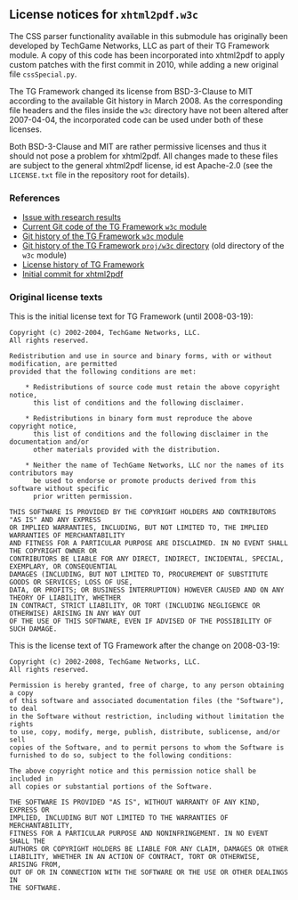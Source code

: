 ## License notices for `xhtml2pdf.w3c`

The CSS parser functionality available in this submodule has originally been developed by TechGame Networks, LLC as part of their TG Framework module.
A copy of this code has been incorporated into xhtml2pdf to apply custom patches with the first commit in 2010, while adding a new original file `cssSpecial.py`.

The TG Framework changed its license from BSD-3-Clause to MIT according to the available Git history in March 2008.
As the corresponding file headers and the files inside the `w3c` directory have not been altered after 2007-04-04, the incorporated code can be used under both of these licenses.

Both BSD-3-Clause and MIT are rather permissive licenses and thus it should not pose a problem for xhtml2pdf.
All changes made to these files are subject to the general xhtml2pdf license, id est Apache-2.0 (see the `LICENSE.txt` file in the repository root for details).

### References

* [Issue with research results](https://github.com/xhtml2pdf/xhtml2pdf/issues/696)
* [Current Git code of the TG Framework `w3c` module](https://github.com/techgame/tg-framework/tree/master/w3c)
* [Git history of the TG Framework `w3c` module](https://github.com/techgame/tg-framework/commits/master/w3c)
* [Git history of the TG Framework `proj/w3c` directory](https://github.com/techgame/tg-framework/commits/cfad4675d3a6c1aafaf55929a2ef57a169dad4d8/proj/w3c) (old directory of the `w3c` module)
* [License history of TG Framework](https://github.com/techgame/tg-framework/commits/master/LICENSE.txt)
* [Initial commit for xhtml2pdf](https://github.com/xhtml2pdf/xhtml2pdf/commit/881850e49b67d8c9111ac53d09fb90138c1a3320)

### Original license texts

This is the initial license text for TG Framework (until 2008-03-19):

```
Copyright (c) 2002-2004, TechGame Networks, LLC.
All rights reserved.

Redistribution and use in source and binary forms, with or without modification, are permitted
provided that the following conditions are met:

    * Redistributions of source code must retain the above copyright notice,
      this list of conditions and the following disclaimer.

    * Redistributions in binary form must reproduce the above copyright notice,
      this list of conditions and the following disclaimer in the documentation and/or
      other materials provided with the distribution.

    * Neither the name of TechGame Networks, LLC nor the names of its contributors may
      be used to endorse or promote products derived from this software without specific
      prior written permission.

THIS SOFTWARE IS PROVIDED BY THE COPYRIGHT HOLDERS AND CONTRIBUTORS "AS IS" AND ANY EXPRESS
OR IMPLIED WARRANTIES, INCLUDING, BUT NOT LIMITED TO, THE IMPLIED WARRANTIES OF MERCHANTABILITY
AND FITNESS FOR A PARTICULAR PURPOSE ARE DISCLAIMED. IN NO EVENT SHALL THE COPYRIGHT OWNER OR
CONTRIBUTORS BE LIABLE FOR ANY DIRECT, INDIRECT, INCIDENTAL, SPECIAL, EXEMPLARY, OR CONSEQUENTIAL
DAMAGES (INCLUDING, BUT NOT LIMITED TO, PROCUREMENT OF SUBSTITUTE GOODS OR SERVICES; LOSS OF USE,
DATA, OR PROFITS; OR BUSINESS INTERRUPTION) HOWEVER CAUSED AND ON ANY THEORY OF LIABILITY, WHETHER
IN CONTRACT, STRICT LIABILITY, OR TORT (INCLUDING NEGLIGENCE OR OTHERWISE) ARISING IN ANY WAY OUT
OF THE USE OF THIS SOFTWARE, EVEN IF ADVISED OF THE POSSIBILITY OF SUCH DAMAGE.
```

This is the license text of TG Framework after the change on 2008-03-19:

```
Copyright (c) 2002-2008, TechGame Networks, LLC.
All rights reserved.

Permission is hereby granted, free of charge, to any person obtaining a copy
of this software and associated documentation files (the "Software"), to deal
in the Software without restriction, including without limitation the rights
to use, copy, modify, merge, publish, distribute, sublicense, and/or sell
copies of the Software, and to permit persons to whom the Software is
furnished to do so, subject to the following conditions:

The above copyright notice and this permission notice shall be included in
all copies or substantial portions of the Software.

THE SOFTWARE IS PROVIDED "AS IS", WITHOUT WARRANTY OF ANY KIND, EXPRESS OR
IMPLIED, INCLUDING BUT NOT LIMITED TO THE WARRANTIES OF MERCHANTABILITY,
FITNESS FOR A PARTICULAR PURPOSE AND NONINFRINGEMENT. IN NO EVENT SHALL THE
AUTHORS OR COPYRIGHT HOLDERS BE LIABLE FOR ANY CLAIM, DAMAGES OR OTHER
LIABILITY, WHETHER IN AN ACTION OF CONTRACT, TORT OR OTHERWISE, ARISING FROM,
OUT OF OR IN CONNECTION WITH THE SOFTWARE OR THE USE OR OTHER DEALINGS IN
THE SOFTWARE.
```

